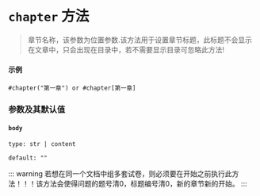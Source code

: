 # `chapter` 方法
>章节名称，该参数为位置参数.该方法用于设置章节标题，此标题不会显示在文章中，只会出现在目录中，若不需要显示目录可忽略此方法!

#### 示例
```typst
#chapter("第一章") or #chapter[第一章]
```

### 参数及其默认值

#### `body`
`type: str | content`

`default: ""`

::: warning
若想在同一个文档中组多套试卷，则必须要在开始之前执行此方法！！！该方法会使得问题的题号清0，标题编号清0，新的章节新的开始。
:::
